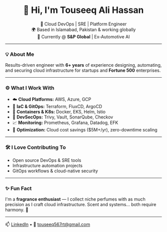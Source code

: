 <h1 align="center">👋 Hi, I'm Touseeq Ali Hassan</h1>
<p align="center">
  🚀 Cloud DevOps | SRE | Platform Engineer <br/>
  🌍 Based in Islamabad, Pakistan & working globally <br/>
  💼 Currently @ <strong>S&P Global</strong> | Ex-Automotive AI
</p>

---

### 💡 About Me

Results-driven engineer with **6+ years** of experience designing, automating, and securing cloud infrastructure for startups and **Fortune 500** enterprises.

---

### ⚙️ What I Work With

- ☁️ **Cloud Platforms:** AWS, Azure, GCP  
- 🧱 **IaC & GitOps:** Terraform, FluxCD, ArgoCD  
- 🐳 **Containers & K8s:** Docker, EKS, Helm, Istio  
- 🔐 **DevSecOps:** Trivy, Vault, SonarQube, Checkov  
- 📈 **Monitoring:** Prometheus, Grafana, Datadog, EFK  
- 💸 **Optimization:** Cloud cost savings ($5M+/yr), zero-downtime scaling

---

### 🛠️ I Love Contributing To
- Open source DevOps & SRE tools  
- Infrastructure automation projects  
- GitOps workflows & cloud-native security

---

### ✨ Fun Fact

I'm a **fragrance enthusiast** — I collect niche perfumes with as much precision as I craft cloud infrastructure. Scent and systems… both require harmony. 🧴

---

📫 [LinkedIn](https://www.linkedin.com/in/touseeq-ali/) • 📧 touseeq567rt@gmail.com
